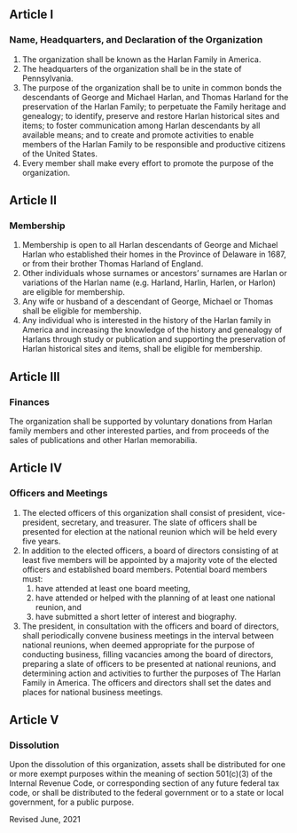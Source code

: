 ## Article I
### Name, Headquarters, and Declaration of the Organization

1. The organization shall be known as the Harlan Family in America.
1. The headquarters of the organization shall be in the state of Pennsylvania.
1. The purpose of the organization shall be to unite in common bonds the descendants of George and Michael Harlan, and Thomas Harland for the preservation of the Harlan Family; to perpetuate the Family heritage and genealogy; to identify, preserve and restore Harlan historical sites and items; to foster communication among Harlan descendants by all available means; and to create and promote activities to enable members of the Harlan Family to be responsible and productive citizens of the United States.
1. Every member shall make every effort to promote the purpose of the organization.
 
## Article II
### Membership

1. Membership is open to all Harlan descendants of George and Michael Harlan who established their homes in the Province of Delaware in 1687, or from their brother Thomas Harland of England.
1. Other individuals whose surnames or ancestors’ surnames are Harlan or variations of the Harlan name (e.g. Harland, Harlin, Harlen, or Harlon) are eligible for membership.
1. Any wife or husband of a descendant of George, Michael or Thomas shall be eligible for membership.
1. Any individual who is interested in the history of the Harlan family in America and increasing the knowledge of the history and genealogy of Harlans through study or publication and supporting the preservation of Harlan historical sites and items, shall be eligible for membership. 
 

## Article III
### Finances

The organization shall be supported by voluntary donations from Harlan family members and other interested parties, and from proceeds of the sales of publications and other Harlan memorabilia.

## Article IV
### Officers and Meetings

1. The elected officers of this organization shall consist of president, vice-president, secretary, and treasurer. The slate of officers shall be presented for election at the national reunion which will be held every five years.
1.  In addition to the elected officers, a board of directors consisting of at least five members will be appointed by a majority vote of the elected officers and established board members. Potential board members must: 
    1. have attended at least one board meeting,
    1. have attended or helped with the planning of at least one national reunion, and
    1. have submitted a short letter of interest and biography.
1. The president, in consultation with the officers and board of directors, shall periodically convene business meetings in the interval between national reunions, when deemed appropriate for the purpose of conducting business, filling vacancies among the board of directors, preparing a slate of officers to be presented at national reunions, and determining action and activities to further the purposes of The Harlan Family in America. The officers and directors shall set the dates and places for national business meetings. 
 
## Article V
### Dissolution

Upon the dissolution of this organization, assets shall be distributed for one or more exempt purposes within the meaning of section 501(c)(3) of the Internal Revenue Code, or corresponding section of any future federal tax code, or shall be distributed to the federal government or to a state or local government, for a public purpose.

Revised June, 2021